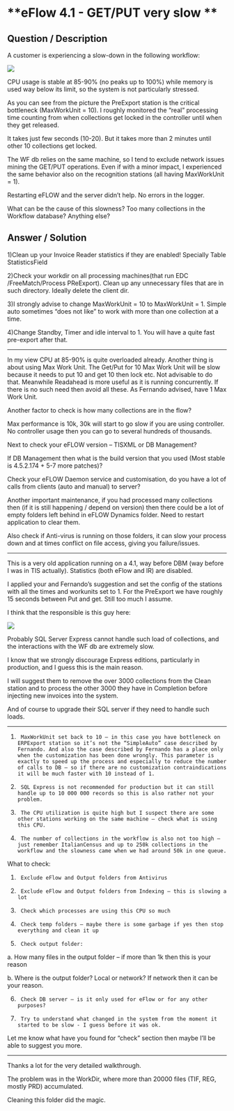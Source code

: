 # **eFlow 4.1 - GET/PUT very slow ** #

## **Question / Description** ##

A customer is experiencing a slow-down in the following workflow:


![](http://i.imgur.com/jVL1upm.jpg)

CPU usage is stable at 85-90% (no peaks up to 100%) while memory is used way below its limit, so the system is not particularly stressed.

As you can see from the picture the PreExport station is the critical bottleneck (MaxWorkUnit = 10). I roughly monitored the “real” processing time counting from when collections get locked in the controller until when they get released.

It takes just few seconds (10-20). But it takes more than 2 minutes until other 10 collections get locked.

The WF db relies on the same machine, so I tend to exclude network issues mining the GET/PUT operations. Even if with a minor impact, I experienced the same behavior also on the recognition stations (all having MaxWorkUnit = 1).
 
Restarting eFLOW and the server didn’t help. No errors in the logger.
 
What can be the cause of this slowness? Too many collections in the Workflow database? Anything else?


## **Answer / Solution** ##

1)Clean up your Invoice Reader statistics if they are enabled! Specially Table StatisticsField

2)Check your workdir on all processing machines(that run EDC /FreeMatch/Process PReExport). Clean up any unnecessary files that are in such directory. Ideally delete the client dir.

3)I strongly advise to change MaxWorkUnit = 10 to MaxWorkUnit = 1. Simple auto sometimes “does not like” to work with more than one collection at a time.

4)Change Standby, Timer and idle interval to 1. You will have a quite fast pre-export after that.


----------

In my view CPU at 85-90% is quite overloaded already.  Another thing is about using Max Work Unit.  The Get/Put for 10 Max Work Unit will be slow because it needs to put 10 and get 10 then lock etc.  Not advisable to do that.  Meanwhile Readahead is more useful as it is running concurrently.  If there is no such need then avoid all these.  As Fernando advised, have 1 Max Work Unit.
 
Another factor to check is how many collections are in the flow?

Max performance is 10k, 30k will start to go slow if you are using controller. No controller usage then you can go to several hundreds of thousands.
 
Next to check your eFLOW version – TISXML or DB Management?

If DB Management then what is the build version that you used (Most stable is 4.5.2.174 + 5-7 more patches)?
 
Check your eFLOW Daemon service and customisation, do you have a lot of calls from clients (auto and manual) to server?
 
Another important maintenance, if you had processed many collections then (if it is still happening / depend on version) then there could be a lot of empty folders left behind in eFLOW Dynamics folder.  Need to restart application to clear them.
 
Also check if Anti-virus is running on those folders, it can slow your process down and at times conflict on file access, giving you failure/issues.


----------

This is a very old application running on a 4.1, way before DBM (way before I was in TIS actually).
Statistics (both eFlow and IR) are disabled.

I applied your and Fernando’s suggestion and set the config of the stations with all the times and workunits set to 1. For the PreExport we have roughly 15 seconds between Put and get. Still too much I assume.

I think that the responsible is this guy here:

![](http://i.imgur.com/h4dhfzp.png)

Probably SQL Server Express cannot handle such load of collections, and the interactions with the WF db are extremely slow. 

I know that we strongly discourage Express editions, particularly in production, and I guess this is the main reason.
 
I will suggest them to remove the over 3000 collections from the Clean station and to process the other 3000 they have in Completion before injecting new invoices into the system.

And of course to upgrade their SQL server if they need to handle such loads.


----------

1.      MaxWorkUnit set back to 10 – in this case you have bottleneck on ERPExport station so it’s not the “SimpleAuto” case described by Fernando. And also the case described by Fernando has a place only when the customization has been done wrongly. This parameter is exactly to speed up the process and especially to reduce the number of calls to DB – so if there are no customization contraindications it will be much faster with 10 instead of 1.

2.      SQL Express is not recommended for production but it can still handle up to 10 000 000 records so this is also rather not your problem.

3.      The CPU utilization is quite high but I suspect there are some other stations working on the same machine – check what is using this CPU.

4.      The number of collections in the workflow is also not too high – just remember ItalianCensus and up to 250k collections in the workflow and the slowness came when we had around 50k in one queue.
 
What to check:

1.      Exclude eFlow and Output folders from Antivirus

2.      Exclude eFlow and Output folders from Indexing – this is slowing a lot

3.      Check which processes are using this CPU so much

4.      Check temp folders – maybe there is some garbage if yes then stop everything and clean it up

5.      Check output folder:

a.      How many files in the output folder – if more than 1k then this is your reason

b.      Where is the output folder? Local or network? If network then it can be your reason.

6.      Check DB server – is it only used for eFlow or for any other purposes?

7.      Try to understand what changed in the system from the moment it started to be slow - I guess before it was ok.
 
Let me know what have you found for “check” section then maybe I’ll be able to suggest you more.


----------

Thanks a lot for the very detailed walkthrough.

The problem was in the WorkDir, where more than 20000 files (TIF, REG, mostly PRD) accumulated. 

Cleaning this folder did the magic.






















